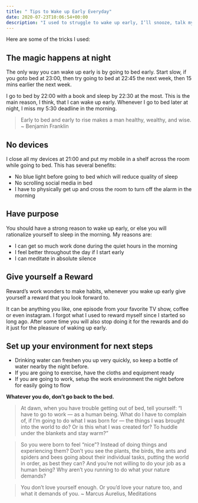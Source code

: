 ```yaml
---
title: " Tips to Wake up Early Everyday"
date: 2020-07-23T10:06:54+00:00
description: "I used to struggle to wake up early, I’ll snooze, talk myself to sleep and just sleep through the alarm sometimes. But that was 5 years ago. Now I wake up at 5:30 am daily, most of the time even before the alarm."
---
```


Here are some of the tricks I used:

## The magic happens at night

The only way you can wake up early is by going to bed early. Start slow, if you goto bed at 23:00, then try going to bed at 22:45 the next week, then 15 mins earlier the next week.

I go to bed by 22:00 with a book and sleep by 22:30 at the most. This is the main reason, I think, that I can wake up early. Whenever I go to bed later at night, I miss my 5:30 deadline in the morning.

> Early to bed and early to rise makes a man healthy, wealthy, and wise. ~ Benjamin Franklin

## No devices

I close all my devices at 21:00 and put my mobile in a shelf across the room while going to bed. This has several benefits:

- No blue light before going to bed which will reduce quality of sleep
- No scrolling social media in bed
- I have to physically get up and cross the room to turn off the alarm in the morning

## Have purpose

You should have a strong reason to wake up early, or else you will rationalize yourself to sleep in the morning. My reasons are:

- I can get so much work done during the quiet hours in the morning
- I feel better throughout the day if I start early
- I can meditate in absolute silence

## Give yourself a Reward

Reward’s work wonders to make habits, whenever you wake up early give yourself a reward that you look forward to.

It can be anything you like, one episode from your favorite TV show, coffee or even instagram. I forgot what I used to reward myself since I started so long ago. After some time you will also stop doing it for the rewards and do it just for the pleasure of waking up early.

## Set up your environment for next steps

- Drinking water can freshen you up very quickly, so keep a bottle of water nearby the night before.
- If you are going to exercise, have the cloths and equipment ready
- If you are going to work, setup the work environment the night before for easily going to flow

**Whatever you do, don’t go back to the bed.**

> At dawn, when you have trouble getting out of bed, tell yourself: “I have to go to work — as a human being. What do I have to complain of, if I’m going to do what I was born for — the things I was brought into the world to do? Or is this what I was created for? To huddle under the blankets and stay warm?”

> So you were born to feel “nice”? Instead of doing things and experiencing them? Don’t you see the plants, the birds, the ants and spiders and bees going about their individual tasks, putting the world in order, as best they can? And you’re not willing to do your job as a human being? Why aren’t you running to do what your nature demands?

> You don’t love yourself enough. Or you’d love your nature too, and what it demands of you.
> ~ Marcus Aurelius, Meditations
